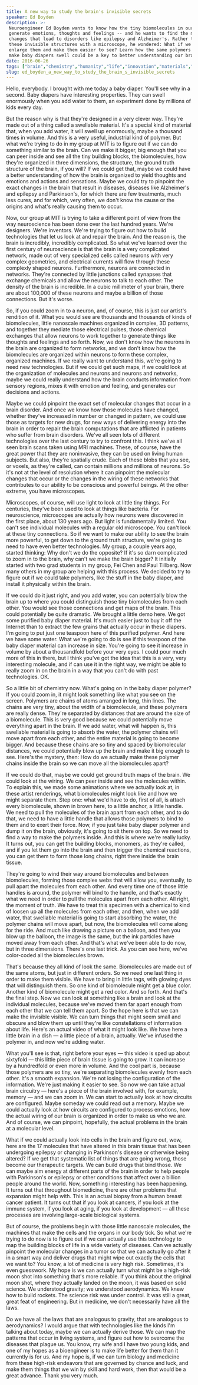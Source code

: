 ```yaml
---
title: A new way to study the brain's invisible secrets
speaker: Ed Boyden
description: >-
 Neuroengineer Ed Boyden wants to know how the tiny biomolecules in our brains
 generate emotions, thoughts and feelings -- and he wants to find the molecular
 changes that lead to disorders like epilepsy and Alzheimer's. Rather than magnify
 these invisible structures with a microscope, he wondered: What if we physically
 enlarge them and make them easier to see? Learn how the same polymers used to
 make baby diapers swell could be a key to better understanding our brains.
date: 2016-06-26
tags: ["brain","chemistry","humanity","life","innovation","materials","illness","medical-research","nanoscale","biology","neuroscience","biomechanics","biotech","science","potential","technology"]
slug: ed_boyden_a_new_way_to_study_the_brain_s_invisible_secrets
---
```


Hello, everybody. I brought with me today a baby diaper. You'll see why in a second. Baby
diapers have interesting properties. They can swell enormously when you add water to them,
an experiment done by millions of kids every day.

But the reason why is that they're designed in a very clever way. They're made out of a
thing called a swellable material. It's a special kind of material that, when you add
water, it will swell up enormously, maybe a thousand times in volume. And this is a very
useful, industrial kind of polymer. But what we're trying to do in my group at MIT is to
figure out if we can do something similar to the brain. Can we make it bigger, big enough
that you can peer inside and see all the tiny building blocks, the biomolecules, how
they're organized in three dimensions, the structure, the ground truth structure of the
brain, if you will? If we could get that, maybe we could have a better understanding of
how the brain is organized to yield thoughts and emotions and actions and sensations.
Maybe we could try to pinpoint the exact changes in the brain that result in diseases,
diseases like Alzheimer's and epilepsy and Parkinson's, for which there are few
treatments, much less cures, and for which, very often, we don't know the cause or the
origins and what's really causing them to occur.

Now, our group at MIT is trying to take a different point of view from the way
neuroscience has been done over the last hundred years. We're designers. We're inventors.
We're trying to figure out how to build technologies that let us look at and repair the
brain. And the reason is, the brain is incredibly, incredibly complicated. So what we've
learned over the first century of neuroscience is that the brain is a very complicated
network, made out of very specialized cells called neurons with very complex geometries,
and electrical currents will flow through these complexly shaped neurons. Furthermore,
neurons are connected in networks. They're connected by little junctions called synapses
that exchange chemicals and allow the neurons to talk to each other. The density of the
brain is incredible. In a cubic millimeter of your brain, there are about 100,000 of these
neurons and maybe a billion of those connections. But it's worse.

So, if you could zoom in to a neuron, and, of course, this is just our artist's rendition
of it. What you would see are thousands and thousands of kinds of biomolecules, little
nanoscale machines organized in complex, 3D patterns, and together they mediate those
electrical pulses, those chemical exchanges that allow neurons to work together to
generate things like thoughts and feelings and so forth. Now, we don't know how the neurons
in the brain are organized to form networks, and we don't know how the biomolecules are
organized within neurons to form these complex, organized machines. If we really want to
understand this, we're going to need new technologies. But if we could get such maps, if
we could look at the organization of molecules and neurons and neurons and networks, maybe
we could really understand how the brain conducts information from sensory regions, mixes
it with emotion and feeling, and generates our decisions and actions.

Maybe we could pinpoint the exact set of molecular changes that occur in a brain disorder.
And once we know how those molecules have changed, whether they've increased in number or
changed in pattern, we could use those as targets for new drugs, for new ways of
delivering energy into the brain in order to repair the brain computations that are
afflicted in patients who suffer from brain disorders. We've all seen lots of different
technologies over the last century to try to confront this. I think we've all seen brain
scans taken using MRI machines. These, of course, have the great power that they are
noninvasive, they can be used on living human subjects. But also, they're spatially crude.
Each of these blobs that you see, or voxels, as they're called, can contain millions and
millions of neurons. So it's not at the level of resolution where it can pinpoint the
molecular changes that occur or the changes in the wiring of these networks that
contributes to our ability to be conscious and powerful beings. At the other extreme, you
have microscopes.

Microscopes, of course, will use light to look at little tiny things. For centuries,
they've been used to look at things like bacteria. For neuroscience, microscopes are
actually how neurons were discovered in the first place, about 130 years ago. But light is
fundamentally limited. You can't see individual molecules with a regular old microscope.
You can't look at these tiny connections. So if we want to make our ability to see the
brain more powerful, to get down to the ground truth structure, we're going to need to
have even better technologies. My group, a couple years ago, started thinking: Why don't we
do the opposite? If it's so darn complicated to zoom in to the brain, why can't we make
the brain bigger? It initially started with two grad students in my group, Fei Chen and
Paul Tillberg. Now many others in my group are helping with this process. We decided to
try to figure out if we could take polymers, like the stuff in the baby diaper, and
install it physically within the brain.

If we could do it just right, and you add water, you can potentially blow the brain up to
where you could distinguish those tiny biomolecules from each other. You would see those
connections and get maps of the brain. This could potentially be quite dramatic. We brought
a little demo here. We got some purified baby diaper material. It's much easier just to
buy it off the Internet than to extract the few grains that actually occur in these
diapers. I'm going to put just one teaspoon here of this purified polymer. And here we
have some water. What we're going to do is see if this teaspoon of the baby diaper
material can increase in size. You're going to see it increase in volume by about a
thousandfold before your very eyes. I could pour much more of this in there, but I think
you've got the idea that this is a very, very interesting molecule, and if can use it in
the right way, we might be able to really zoom in on the brain in a way that you can't do
with past technologies. OK.

So a little bit of chemistry now. What's going on in the baby diaper polymer? If you could
zoom in, it might look something like what you see on the screen. Polymers are chains of
atoms arranged in long, thin lines. The chains are very tiny, about the width of a
biomolecule, and these polymers are really dense. They're separated by distances that are
around the size of a biomolecule. This is very good because we could potentially move
everything apart in the brain. If we add water, what will happen is, this swellable
material is going to absorb the water, the polymer chains will move apart from each other,
and the entire material is going to become bigger. And because these chains are so tiny
and spaced by biomolecular distances, we could potentially blow up the brain and make it
big enough to see. Here's the mystery, then: How do we actually make these polymer chains
inside the brain so we can move all the biomolecules apart?

If we could do that, maybe we could get ground truth maps of the brain. We could look at
the wiring. We can peer inside and see the molecules within. To explain this, we made some
animations where we actually look at, in these artist renderings, what biomolecules might
look like and how we might separate them. Step one: what we'd have to do, first of all, is
attach every biomolecule, shown in brown here, to a little anchor, a little handle. We
need to pull the molecules of the brain apart from each other, and to do that, we need to
have a little handle that allows those polymers to bind to them and to exert their
force. Now, if you just take baby diaper polymer and dump it on the brain, obviously, it's
going to sit there on top. So we need to find a way to make the polymers inside. And this
is where we're really lucky. It turns out, you can get the building blocks, monomers, as
they're called, and if you let them go into the brain and then trigger the chemical
reactions, you can get them to form those long chains, right there inside the brain
tissue.

They're going to wind their way around biomolecules and between biomolecules, forming
those complex webs that will allow you, eventually, to pull apart the molecules from each
other. And every time one of those little handles is around, the polymer will bind to the
handle, and that's exactly what we need in order to pull the molecules apart from each
other. All right, the moment of truth. We have to treat this specimen with a chemical to
kind of loosen up all the molecules from each other, and then, when we add water, that
swellable material is going to start absorbing the water, the polymer chains will move
apart, but now, the biomolecules will come along for the ride. And much like drawing a
picture on a balloon, and then you blow up the balloon, the image is the same, but the ink
particles have moved away from each other. And that's what we've been able to do now, but
in three dimensions. There's one last trick. As you can see here, we've color-coded all the
biomolecules brown.

That's because they all kind of look the same. Biomolecules are made out of the same
atoms, but just in different orders. So we need one last thing in order to make them
visible. We have to bring in little tags, with glowing dyes that will distinguish them. So
one kind of biomolecule might get a blue color. Another kind of biomolecule might get a
red color. And so forth. And that's the final step. Now we can look at something like a
brain and look at the individual molecules, because we've moved them far apart enough from
each other that we can tell them apart. So the hope here is that we can make the invisible
visible. We can turn things that might seem small and obscure and blow them up until
they're like constellations of information about life. Here's an actual video of what it
might look like. We have here a little brain in a dish — a little piece of a brain,
actually. We've infused the polymer in, and now we're adding water.

What you'll see is that, right before your eyes — this video is sped up about sixtyfold —
this little piece of brain tissue is going to grow. It can increase by a hundredfold or
even more in volume. And the cool part is, because those polymers are so tiny, we're
separating biomolecules evenly from each other. It's a smooth expansion. We're not losing
the configuration of the information. We're just making it easier to see. So now we can
take actual brain circuitry — here's a piece of the brain involved with, for example,
memory — and we can zoom in. We can start to actually look at how circuits are configured.
Maybe someday we could read out a memory. Maybe we could actually look at how circuits are
configured to process emotions, how the actual wiring of our brain is organized in order
to make us who we are. And of course, we can pinpoint, hopefully, the actual problems in
the brain at a molecular level.

What if we could actually look into cells in the brain and figure out, wow, here are the
17 molecules that have altered in this brain tissue that has been undergoing epilepsy or
changing in Parkinson's disease or otherwise being altered? If we get that systematic list
of things that are going wrong, those become our therapeutic targets. We can build drugs
that bind those. We can maybe aim energy at different parts of the brain in order to help
people with Parkinson's or epilepsy or other conditions that affect over a billion people
around the world. Now, something interesting has been happening. It turns out that
throughout biomedicine, there are other problems that expansion might help with. This is
an actual biopsy from a human breast cancer patient. It turns out that if you look at
cancers, if you look at the immune system, if you look at aging, if you look at
development — all these processes are involving large-scale biological
systems.

But of course, the problems begin with those little nanoscale molecules, the machines that
make the cells and the organs in our body tick. So what we're trying to do now is to
figure out if we can actually use this technology to map the building blocks of life in a
wide variety of diseases. Can we actually pinpoint the molecular changes in a tumor so
that we can actually go after it in a smart way and deliver drugs that might wipe out
exactly the cells that we want to? You know, a lot of medicine is very high risk.
Sometimes, it's even guesswork. My hope is we can actually turn what might be a high-risk
moon shot into something that's more reliable. If you think about the original moon shot,
where they actually landed on the moon, it was based on solid science. We understood
gravity; we understood aerodynamics. We knew how to build rockets. The science risk was
under control. It was still a great, great feat of engineering. But in medicine, we don't
necessarily have all the laws.

Do we have all the laws that are analogous to gravity, that are analogous to aerodynamics?
I would argue that with technologies like the kinds I'm talking about today, maybe we can
actually derive those. We can map the patterns that occur in living systems, and figure
out how to overcome the diseases that plague us. You know, my wife and I have two young
kids, and one of my hopes as a bioengineer is to make life better for them than it
currently is for us. And my hope is, if we can turn biology and medicine from these
high-risk endeavors that are governed by chance and luck, and make them things that we win
by skill and hard work, then that would be a great advance. Thank you very
much.

<!--
ad_duration=3.33
comment_count=59
event="TEDSummit"
external_start_time=0
has_talk_citation=0
intro_duration=11.82
is_subtitle_required="False"
is_talk_featured="True"
language="en"
language_swap="False"
native_language="en"
number_of_related_talks=6
number_of_speakers=1
number_of_subtitled_videos=27
number_of_tags=16
number_of_talk_download_languages=27
number_of_talk_more_resources=0
number_of_talk_recommendations=1
number_of_talks_take_actions=0
post_ad_duration=0.83
published_timestamp="2016-07-21 15:14:40"
recording_date="2016-06-26"
speaker_description="Neuroengineer"
speaker_is_published=1
speaker_name="Ed Boyden"
talk_more_resources=[]
talk_name="A new way to study the brain's invisible secrets"
talk_recommendations_blurb="Check out more resources on neuroengineering, curated by Ed Boyden."
talks_tags=["brain","chemistry","humanity","life","innovation","materials","illness","medical-research","nanoscale","biology","neuroscience","biomechanics","biotech","science","potential","technology"]
talks_take_action=[]
url_audio="https://download.ted.com/talks/EdBoyden_2016T.mp3?apikey=acme-roadrunner"
url_photo_speaker="https://pe.tedcdn.com/images/ted/fd2c79e1b1a6aa4e9f59f1b4bbb704969bb7e06e_254x191.jpg"
url_photo_talk="https://s3.amazonaws.com/talkstar-photos/uploads/a4b4e40b-373d-4aca-8f2f-7ec223a0f1f7/EdBoyden_2016T-embed.jpg"
url_webpage="https://www.ted.com/talks/ed_boyden_a_new_way_to_study_the_brain_s_invisible_secrets"
video_type_name="TED Stage Talk"
-->